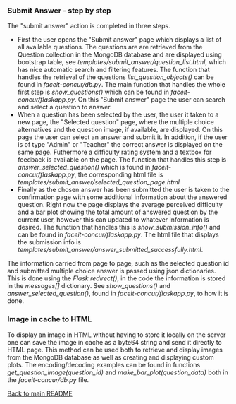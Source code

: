 ### Submit Answer - step by step
The "submit answer" action is completed in three steps.

- First the user opens the "Submit answer" page which displays a list of all available questions. The questions are are retrieved from the Question collection in the MongoDB database and are displayed using bootstrap table, see *templates/submit_answer/question_list.html*, which has nice automatic search and filtering features. The function that handles the retrieval of the questions *list_question_objects()* can be found in *faceit-concur/db.py*. The main function that handles the whole first step is *show_questions()* which can be found in *faceit-concur/flaskapp.py*. On this "Submit answer" page the user can search and select a question to answer.
- When a question has been selected by the user, the user it taken to a new page, the "Selected question" page, where the multiple choice alternatives and the question image, if available, are displayed. On this page the user can select an answer and submit it. In addition, if the user is of type "Admin" or "Teacher" the correct answer is displayed on the same page. Futhermore a difficulty rating system and a textbox for feedback is available on the page. The function that handles this step is *answer_selected_question()* which is found in *faceit-concur/flaskapp.py*, the corresponding html file is  *templates/submit_answer/selected_question_page.html*
- Finally as the chosen answer has been submitted the user is taken to the confirmation page with some additional information about the answered question. Right now the page displays the average perceived difficulty and a bar plot showing the total amount of answered question by the current user, however this can updated to whatever information is desired. The function that handles this is *show_submission_info()* and can be found in *faceit-concur/flaskapp.py*. The html file that displays the submission info is *templates/submit_answer/answer_submitted_successfully.html*.

The information carried from page to page, such as the selected question id and submitted multiple choice answer is passed using json dictionaries. This is done using the *Flask.redirect()*, in the code the information is stored in the *messages[]* dictionary. See *show_questions()* and *answer_selected_question()*, found in *faceit-concur/flaskapp.py*, to how it is done.

### Image in cache to HTML

To display an image in HTML without having to store it locally on the server one can save the image in cache as a byte64 string and send it directly to HTML page.
This method can be used both to retrieve and display images from the MongoDB database as well as creating and displaying custom plots. The encoding/decoding examples can be found in functions *get_question_image(question_id)* and *make_bar_plot(question_data)* both in the *faceit-concur/db.py* file.

[Back to main README](..)
